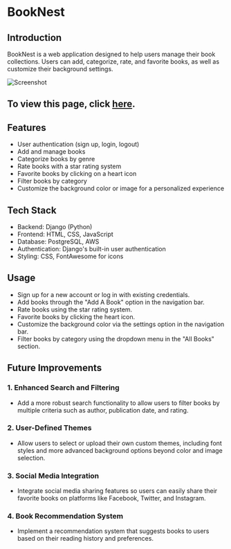 # BookNest

## Introduction

BookNest is a web application designed to help users manage their book collections. Users can add, categorize, rate, and favorite books, as well as customize their background settings.

![Screenshot](my_app/static/images/readbook.gif)

## To view this page, click [here](https://booknest-78163836fb53.herokuapp.com/).

## Features

- User authentication (sign up, login, logout)
- Add and manage books
- Categorize books by genre
- Rate books with a star rating system
- Favorite books by clicking on a heart icon
- Filter books by category
- Customize the background color or image for a personalized experience

## Tech Stack

- Backend: Django (Python)
- Frontend: HTML, CSS, JavaScript
- Database: PostgreSQL, AWS
- Authentication: Django's built-in user authentication
- Styling: CSS, FontAwesome for icons

## Usage

- Sign up for a new account or log in with existing credentials.
- Add books through the "Add A Book" option in the navigation bar.
- Rate books using the star rating system.
- Favorite books by clicking the heart icon.
- Customize the background color via the settings option in the navigation bar.
- Filter books by category using the dropdown menu in the "All Books" section.

## Future Improvements

### 1. Enhanced Search and Filtering

- Add a more robust search functionality to allow users to filter books by multiple criteria such as author, publication date, and rating.

### 2. User-Defined Themes

- Allow users to select or upload their own custom themes, including font styles and more advanced background options beyond color and image selection.

### 3. Social Media Integration

- Integrate social media sharing features so users can easily share their favorite books on platforms like Facebook, Twitter, and Instagram.

### 4. Book Recommendation System

- Implement a recommendation system that suggests books to users based on their reading history and preferences.
